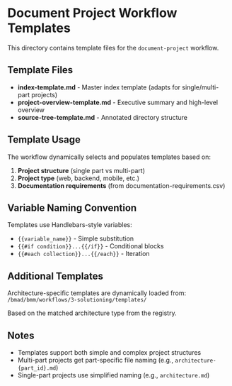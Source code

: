 # Document Project Workflow Templates

This directory contains template files for the `document-project` workflow.

## Template Files

- **index-template.md** - Master index template (adapts for single/multi-part
  projects)
- **project-overview-template.md** - Executive summary and high-level overview
- **source-tree-template.md** - Annotated directory structure

## Template Usage

The workflow dynamically selects and populates templates based on:

1. **Project structure** (single part vs multi-part)
2. **Project type** (web, backend, mobile, etc.)
3. **Documentation requirements** (from documentation-requirements.csv)

## Variable Naming Convention

Templates use Handlebars-style variables:

- `{{variable_name}}` - Simple substitution
- `{{#if condition}}...{{/if}}` - Conditional blocks
- `{{#each collection}}...{{/each}}` - Iteration

## Additional Templates

Architecture-specific templates are dynamically loaded from:
`/bmad/bmm/workflows/3-solutioning/templates/`

Based on the matched architecture type from the registry.

## Notes

- Templates support both simple and complex project structures
- Multi-part projects get part-specific file naming (e.g.,
  `architecture-{part_id}.md`)
- Single-part projects use simplified naming (e.g., `architecture.md`)
